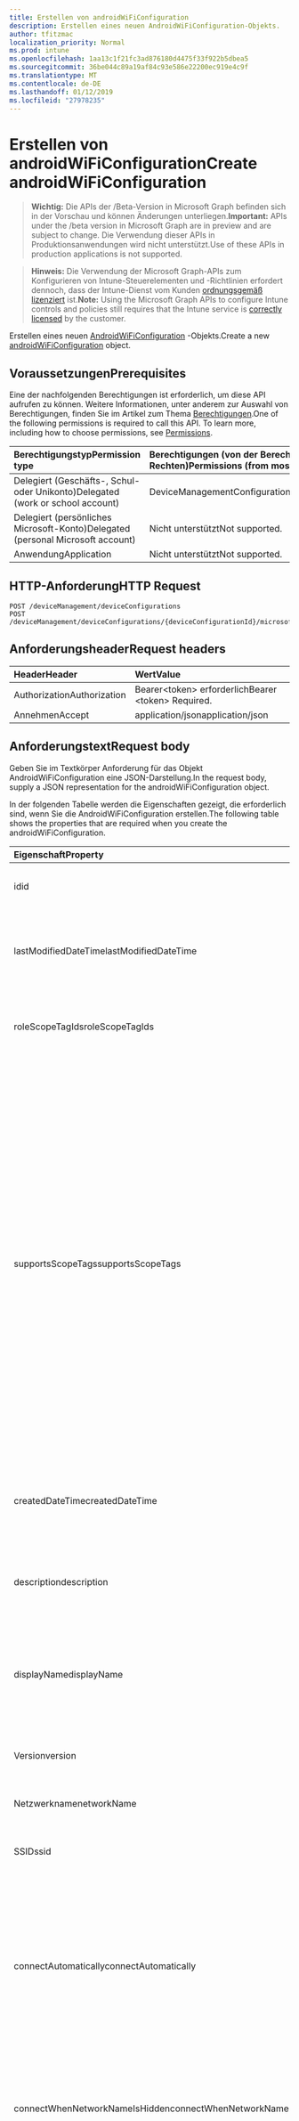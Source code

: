 ```yaml
---
title: Erstellen von androidWiFiConfiguration
description: Erstellen eines neuen AndroidWiFiConfiguration-Objekts.
author: tfitzmac
localization_priority: Normal
ms.prod: intune
ms.openlocfilehash: 1aa13c1f21fc3ad876180d4475f33f922b5dbea5
ms.sourcegitcommit: 36be044c89a19af84c93e586e22200ec919e4c9f
ms.translationtype: MT
ms.contentlocale: de-DE
ms.lasthandoff: 01/12/2019
ms.locfileid: "27978235"
---
```

# <a name="create-androidwificonfiguration"></a><span data-ttu-id="4f204-103">Erstellen von androidWiFiConfiguration</span><span class="sxs-lookup"><span data-stu-id="4f204-103">Create androidWiFiConfiguration</span></span>

> <span data-ttu-id="4f204-104">**Wichtig:** Die APIs der /Beta-Version in Microsoft Graph befinden sich in der Vorschau und können Änderungen unterliegen.</span><span class="sxs-lookup"><span data-stu-id="4f204-104">**Important:** APIs under the /beta version in Microsoft Graph are in preview and are subject to change.</span></span> <span data-ttu-id="4f204-105">Die Verwendung dieser APIs in Produktionsanwendungen wird nicht unterstützt.</span><span class="sxs-lookup"><span data-stu-id="4f204-105">Use of these APIs in production applications is not supported.</span></span>

> <span data-ttu-id="4f204-106">**Hinweis:** Die Verwendung der Microsoft Graph-APIs zum Konfigurieren von Intune-Steuerelementen und -Richtlinien erfordert dennoch, dass der Intune-Dienst vom Kunden [ordnungsgemäß lizenziert](https://go.microsoft.com/fwlink/?linkid=839381) ist.</span><span class="sxs-lookup"><span data-stu-id="4f204-106">**Note:** Using the Microsoft Graph APIs to configure Intune controls and policies still requires that the Intune service is [correctly licensed](https://go.microsoft.com/fwlink/?linkid=839381) by the customer.</span></span>

<span data-ttu-id="4f204-107">Erstellen eines neuen [AndroidWiFiConfiguration](../resources/intune-deviceconfig-androidwificonfiguration.md) -Objekts.</span><span class="sxs-lookup"><span data-stu-id="4f204-107">Create a new [androidWiFiConfiguration](../resources/intune-deviceconfig-androidwificonfiguration.md) object.</span></span>
## <a name="prerequisites"></a><span data-ttu-id="4f204-108">Voraussetzungen</span><span class="sxs-lookup"><span data-stu-id="4f204-108">Prerequisites</span></span>
<span data-ttu-id="4f204-p102">Eine der nachfolgenden Berechtigungen ist erforderlich, um diese API aufrufen zu können. Weitere Informationen, unter anderem zur Auswahl von Berechtigungen, finden Sie im Artikel zum Thema [Berechtigungen](/graph/permissions-reference).</span><span class="sxs-lookup"><span data-stu-id="4f204-p102">One of the following permissions is required to call this API. To learn more, including how to choose permissions, see [Permissions](/graph/permissions-reference).</span></span>

|<span data-ttu-id="4f204-111">Berechtigungstyp</span><span class="sxs-lookup"><span data-stu-id="4f204-111">Permission type</span></span>|<span data-ttu-id="4f204-112">Berechtigungen (von der Berechtigung mit den meisten Rechten zu der mit den wenigsten Rechten)</span><span class="sxs-lookup"><span data-stu-id="4f204-112">Permissions (from most to least privileged)</span></span>|
|:---|:---|
|<span data-ttu-id="4f204-113">Delegiert (Geschäfts-, Schul- oder Unikonto)</span><span class="sxs-lookup"><span data-stu-id="4f204-113">Delegated (work or school account)</span></span>|<span data-ttu-id="4f204-114">DeviceManagementConfiguration.ReadWrite.All</span><span class="sxs-lookup"><span data-stu-id="4f204-114">DeviceManagementConfiguration.ReadWrite.All</span></span>|
|<span data-ttu-id="4f204-115">Delegiert (persönliches Microsoft-Konto)</span><span class="sxs-lookup"><span data-stu-id="4f204-115">Delegated (personal Microsoft account)</span></span>|<span data-ttu-id="4f204-116">Nicht unterstützt</span><span class="sxs-lookup"><span data-stu-id="4f204-116">Not supported.</span></span>|
|<span data-ttu-id="4f204-117">Anwendung</span><span class="sxs-lookup"><span data-stu-id="4f204-117">Application</span></span>|<span data-ttu-id="4f204-118">Nicht unterstützt</span><span class="sxs-lookup"><span data-stu-id="4f204-118">Not supported.</span></span>|

## <a name="http-request"></a><span data-ttu-id="4f204-119">HTTP-Anforderung</span><span class="sxs-lookup"><span data-stu-id="4f204-119">HTTP Request</span></span>
<!-- {
  "blockType": "ignored"
}
-->
``` http
POST /deviceManagement/deviceConfigurations
POST /deviceManagement/deviceConfigurations/{deviceConfigurationId}/microsoft.graph.windowsDomainJoinConfiguration/networkAccessConfigurations
```

## <a name="request-headers"></a><span data-ttu-id="4f204-120">Anforderungsheader</span><span class="sxs-lookup"><span data-stu-id="4f204-120">Request headers</span></span>
|<span data-ttu-id="4f204-121">Header</span><span class="sxs-lookup"><span data-stu-id="4f204-121">Header</span></span>|<span data-ttu-id="4f204-122">Wert</span><span class="sxs-lookup"><span data-stu-id="4f204-122">Value</span></span>|
|:---|:---|
|<span data-ttu-id="4f204-123">Authorization</span><span class="sxs-lookup"><span data-stu-id="4f204-123">Authorization</span></span>|<span data-ttu-id="4f204-124">Bearer&lt;token&gt; erforderlich</span><span class="sxs-lookup"><span data-stu-id="4f204-124">Bearer &lt;token&gt; Required.</span></span>|
|<span data-ttu-id="4f204-125">Annehmen</span><span class="sxs-lookup"><span data-stu-id="4f204-125">Accept</span></span>|<span data-ttu-id="4f204-126">application/json</span><span class="sxs-lookup"><span data-stu-id="4f204-126">application/json</span></span>|

## <a name="request-body"></a><span data-ttu-id="4f204-127">Anforderungstext</span><span class="sxs-lookup"><span data-stu-id="4f204-127">Request body</span></span>
<span data-ttu-id="4f204-128">Geben Sie im Textkörper Anforderung für das Objekt AndroidWiFiConfiguration eine JSON-Darstellung.</span><span class="sxs-lookup"><span data-stu-id="4f204-128">In the request body, supply a JSON representation for the androidWiFiConfiguration object.</span></span>

<span data-ttu-id="4f204-129">In der folgenden Tabelle werden die Eigenschaften gezeigt, die erforderlich sind, wenn Sie die AndroidWiFiConfiguration erstellen.</span><span class="sxs-lookup"><span data-stu-id="4f204-129">The following table shows the properties that are required when you create the androidWiFiConfiguration.</span></span>

|<span data-ttu-id="4f204-130">Eigenschaft</span><span class="sxs-lookup"><span data-stu-id="4f204-130">Property</span></span>|<span data-ttu-id="4f204-131">Typ</span><span class="sxs-lookup"><span data-stu-id="4f204-131">Type</span></span>|<span data-ttu-id="4f204-132">Beschreibung</span><span class="sxs-lookup"><span data-stu-id="4f204-132">Description</span></span>|
|:---|:---|:---|
|<span data-ttu-id="4f204-133">id</span><span class="sxs-lookup"><span data-stu-id="4f204-133">id</span></span>|<span data-ttu-id="4f204-134">Zeichenfolge</span><span class="sxs-lookup"><span data-stu-id="4f204-134">String</span></span>|<span data-ttu-id="4f204-135">Schlüssel der Entität</span><span class="sxs-lookup"><span data-stu-id="4f204-135">Key of the entity.</span></span> <span data-ttu-id="4f204-136">Geerbt von [deviceConfiguration](../resources/intune-deviceconfig-deviceconfiguration.md).</span><span class="sxs-lookup"><span data-stu-id="4f204-136">Inherited from [deviceConfiguration](../resources/intune-deviceconfig-deviceconfiguration.md)</span></span>|
|<span data-ttu-id="4f204-137">lastModifiedDateTime</span><span class="sxs-lookup"><span data-stu-id="4f204-137">lastModifiedDateTime</span></span>|<span data-ttu-id="4f204-138">DateTimeOffset</span><span class="sxs-lookup"><span data-stu-id="4f204-138">DateTimeOffset</span></span>|<span data-ttu-id="4f204-139">Datum und Uhrzeit der letzten Änderung des Objekts.</span><span class="sxs-lookup"><span data-stu-id="4f204-139">DateTime the object was last modified.</span></span> <span data-ttu-id="4f204-140">Geerbt von [deviceConfiguration](../resources/intune-deviceconfig-deviceconfiguration.md).</span><span class="sxs-lookup"><span data-stu-id="4f204-140">Inherited from [deviceConfiguration](../resources/intune-deviceconfig-deviceconfiguration.md)</span></span>|
|<span data-ttu-id="4f204-141">roleScopeTagIds</span><span class="sxs-lookup"><span data-stu-id="4f204-141">roleScopeTagIds</span></span>|<span data-ttu-id="4f204-142">Collection von Objekten des Typs „String“</span><span class="sxs-lookup"><span data-stu-id="4f204-142">String collection</span></span>|<span data-ttu-id="4f204-143">Liste der Bereich Tags für diese Instanz der Entität.</span><span class="sxs-lookup"><span data-stu-id="4f204-143">List of Scope Tags for this Entity instance.</span></span> <span data-ttu-id="4f204-144">Geerbt von [deviceConfiguration](../resources/intune-deviceconfig-deviceconfiguration.md).</span><span class="sxs-lookup"><span data-stu-id="4f204-144">Inherited from [deviceConfiguration](../resources/intune-deviceconfig-deviceconfiguration.md)</span></span>|
|<span data-ttu-id="4f204-145">supportsScopeTags</span><span class="sxs-lookup"><span data-stu-id="4f204-145">supportsScopeTags</span></span>|<span data-ttu-id="4f204-146">Boolescher Wert</span><span class="sxs-lookup"><span data-stu-id="4f204-146">Boolean</span></span>|<span data-ttu-id="4f204-147">Gibt an, ob die zugrunde liegende Gerätekonfiguration die Zuweisung von Bereich Kategorien unterstützt.</span><span class="sxs-lookup"><span data-stu-id="4f204-147">Indicates whether or not the underlying Device Configuration supports the assignment of scope tags.</span></span> <span data-ttu-id="4f204-148">Zuweisen der ScopeTags-Eigenschaft ist nicht zulässig, wenn dieser Wert false ist und Entitäten nicht bereichsbezogenen Benutzern angezeigt werden.</span><span class="sxs-lookup"><span data-stu-id="4f204-148">Assigning to the ScopeTags property is not allowed when this value is false and entities will not be visible to scoped users.</span></span> <span data-ttu-id="4f204-149">Dies tritt für Legacy-Richtlinien in Silverlight erstellt und kann durch Löschen und Neuerstellen der Richtlinie in der Azure-Verwaltungsportal aufgelöst werden.</span><span class="sxs-lookup"><span data-stu-id="4f204-149">This occurs for Legacy policies created in Silverlight and can be resolved by deleting and recreating the policy in the Azure Portal.</span></span> <span data-ttu-id="4f204-150">Diese Eigenschaft ist schreibgeschützt.</span><span class="sxs-lookup"><span data-stu-id="4f204-150">This property is read-only.</span></span> <span data-ttu-id="4f204-151">Geerbt von [deviceConfiguration](../resources/intune-deviceconfig-deviceconfiguration.md).</span><span class="sxs-lookup"><span data-stu-id="4f204-151">Inherited from [deviceConfiguration](../resources/intune-deviceconfig-deviceconfiguration.md)</span></span>|
|<span data-ttu-id="4f204-152">createdDateTime</span><span class="sxs-lookup"><span data-stu-id="4f204-152">createdDateTime</span></span>|<span data-ttu-id="4f204-153">DateTimeOffset</span><span class="sxs-lookup"><span data-stu-id="4f204-153">DateTimeOffset</span></span>|<span data-ttu-id="4f204-154">Datum und Uhrzeit der Erstellung des Objekts.</span><span class="sxs-lookup"><span data-stu-id="4f204-154">DateTime the object was created.</span></span> <span data-ttu-id="4f204-155">Geerbt von [deviceConfiguration](../resources/intune-deviceconfig-deviceconfiguration.md).</span><span class="sxs-lookup"><span data-stu-id="4f204-155">Inherited from [deviceConfiguration](../resources/intune-deviceconfig-deviceconfiguration.md)</span></span>|
|<span data-ttu-id="4f204-156">description</span><span class="sxs-lookup"><span data-stu-id="4f204-156">description</span></span>|<span data-ttu-id="4f204-157">Zeichenfolge</span><span class="sxs-lookup"><span data-stu-id="4f204-157">String</span></span>|<span data-ttu-id="4f204-158">Beschreibung der Gerätekonfiguration (vom Administrator festgelegt).</span><span class="sxs-lookup"><span data-stu-id="4f204-158">Admin provided description of the Device Configuration.</span></span> <span data-ttu-id="4f204-159">Geerbt von [deviceConfiguration](../resources/intune-deviceconfig-deviceconfiguration.md).</span><span class="sxs-lookup"><span data-stu-id="4f204-159">Inherited from [deviceConfiguration](../resources/intune-deviceconfig-deviceconfiguration.md)</span></span>|
|<span data-ttu-id="4f204-160">displayName</span><span class="sxs-lookup"><span data-stu-id="4f204-160">displayName</span></span>|<span data-ttu-id="4f204-161">Zeichenfolge</span><span class="sxs-lookup"><span data-stu-id="4f204-161">String</span></span>|<span data-ttu-id="4f204-162">Name der Gerätekonfiguration (vom Administrator festgelegt).</span><span class="sxs-lookup"><span data-stu-id="4f204-162">Admin provided name of the device configuration.</span></span> <span data-ttu-id="4f204-163">Geerbt von [deviceConfiguration](../resources/intune-deviceconfig-deviceconfiguration.md).</span><span class="sxs-lookup"><span data-stu-id="4f204-163">Inherited from [deviceConfiguration](../resources/intune-deviceconfig-deviceconfiguration.md)</span></span>|
|<span data-ttu-id="4f204-164">Version</span><span class="sxs-lookup"><span data-stu-id="4f204-164">version</span></span>|<span data-ttu-id="4f204-165">Int32</span><span class="sxs-lookup"><span data-stu-id="4f204-165">Int32</span></span>|<span data-ttu-id="4f204-166">Version der Gerätekonfiguration.</span><span class="sxs-lookup"><span data-stu-id="4f204-166">Version of the device configuration.</span></span> <span data-ttu-id="4f204-167">Geerbt von [deviceConfiguration](../resources/intune-deviceconfig-deviceconfiguration.md).</span><span class="sxs-lookup"><span data-stu-id="4f204-167">Inherited from [deviceConfiguration](../resources/intune-deviceconfig-deviceconfiguration.md)</span></span>|
|<span data-ttu-id="4f204-168">Netzwerkname</span><span class="sxs-lookup"><span data-stu-id="4f204-168">networkName</span></span>|<span data-ttu-id="4f204-169">Zeichenfolge</span><span class="sxs-lookup"><span data-stu-id="4f204-169">String</span></span>|<span data-ttu-id="4f204-170">Netzwerkname</span><span class="sxs-lookup"><span data-stu-id="4f204-170">Network Name</span></span>|
|<span data-ttu-id="4f204-171">SSID</span><span class="sxs-lookup"><span data-stu-id="4f204-171">ssid</span></span>|<span data-ttu-id="4f204-172">Zeichenfolge</span><span class="sxs-lookup"><span data-stu-id="4f204-172">String</span></span>|<span data-ttu-id="4f204-173">Dies ist der Name des Netzwerks Wi-Fi, die an alle Geräte gesendet wird.</span><span class="sxs-lookup"><span data-stu-id="4f204-173">This is the name of the Wi-Fi network that is broadcast to all devices.</span></span>|
|<span data-ttu-id="4f204-174">connectAutomatically</span><span class="sxs-lookup"><span data-stu-id="4f204-174">connectAutomatically</span></span>|<span data-ttu-id="4f204-175">Boolescher Wert</span><span class="sxs-lookup"><span data-stu-id="4f204-175">Boolean</span></span>|<span data-ttu-id="4f204-176">Verbinden Sie automatisch, wenn dieses Netzwerk im Bereich befindet.</span><span class="sxs-lookup"><span data-stu-id="4f204-176">Connect automatically when this network is in range.</span></span> <span data-ttu-id="4f204-177">Eine Einstellung auf "true" überspringt die Aufforderung der Benutzer und automatisch mit Wi-Fi-Netzwerk verbinden.</span><span class="sxs-lookup"><span data-stu-id="4f204-177">Setting this to true will skip the user prompt and automatically connect the device to Wi-Fi network.</span></span>|
|<span data-ttu-id="4f204-178">connectWhenNetworkNameIsHidden</span><span class="sxs-lookup"><span data-stu-id="4f204-178">connectWhenNetworkNameIsHidden</span></span>|<span data-ttu-id="4f204-179">Boolescher Wert</span><span class="sxs-lookup"><span data-stu-id="4f204-179">Boolean</span></span>|<span data-ttu-id="4f204-180">Bei Festlegung auf true festgelegt ist, dieses Profil erzwingt, dass das Gerät für die Verbindung mit einem Netzwerk SSID nicht, die an alle Geräte seine.</span><span class="sxs-lookup"><span data-stu-id="4f204-180">When set to true, this profile forces the device to connect to a network that doesn't broadcast its SSID to all devices.</span></span>|
|<span data-ttu-id="4f204-181">wiFiSecurityType</span><span class="sxs-lookup"><span data-stu-id="4f204-181">wiFiSecurityType</span></span>|[<span data-ttu-id="4f204-182">androidWiFiSecurityType</span><span class="sxs-lookup"><span data-stu-id="4f204-182">androidWiFiSecurityType</span></span>](../resources/intune-deviceconfig-androidwifisecuritytype.md)|<span data-ttu-id="4f204-183">Gibt an, ob Wi-Fi-Endpunkt einen EAP-basierte Sicherheitstyp verwendet wird.</span><span class="sxs-lookup"><span data-stu-id="4f204-183">Indicates whether Wi-Fi endpoint uses an EAP based security type.</span></span> <span data-ttu-id="4f204-184">Mögliche Werte sind: `open` und `wpaEnterprise`.</span><span class="sxs-lookup"><span data-stu-id="4f204-184">Possible values are: `open`, `wpaEnterprise`.</span></span>|



## <a name="response"></a><span data-ttu-id="4f204-185">Antwort</span><span class="sxs-lookup"><span data-stu-id="4f204-185">Response</span></span>
<span data-ttu-id="4f204-186">Wenn der Vorgang erfolgreich war, gibt diese Methode einen `201 Created` Antwortcode und eines [AndroidWiFiConfiguration](../resources/intune-deviceconfig-androidwificonfiguration.md) -Objekts in der Antworttext.</span><span class="sxs-lookup"><span data-stu-id="4f204-186">If successful, this method returns a `201 Created` response code and a [androidWiFiConfiguration](../resources/intune-deviceconfig-androidwificonfiguration.md) object in the response body.</span></span>

## <a name="example"></a><span data-ttu-id="4f204-187">Beispiel</span><span class="sxs-lookup"><span data-stu-id="4f204-187">Example</span></span>
### <a name="request"></a><span data-ttu-id="4f204-188">Anforderung</span><span class="sxs-lookup"><span data-stu-id="4f204-188">Request</span></span>
<span data-ttu-id="4f204-189">Nachfolgend sehen Sie ein Beispiel der Anforderung.</span><span class="sxs-lookup"><span data-stu-id="4f204-189">Here is an example of the request.</span></span>
``` http
POST https://graph.microsoft.com/beta/deviceManagement/deviceConfigurations
Content-type: application/json
Content-length: 499

{
  "@odata.type": "#microsoft.graph.androidWiFiConfiguration",
  "lastModifiedDateTime": "2017-01-01T00:00:35.1329464-08:00",
  "roleScopeTagIds": [
    "Role Scope Tag Ids value"
  ],
  "supportsScopeTags": true,
  "description": "Description value",
  "displayName": "Display Name value",
  "version": 7,
  "networkName": "Network Name value",
  "ssid": "Ssid value",
  "connectAutomatically": true,
  "connectWhenNetworkNameIsHidden": true,
  "wiFiSecurityType": "wpaEnterprise"
}
```

### <a name="response"></a><span data-ttu-id="4f204-190">Antwort</span><span class="sxs-lookup"><span data-stu-id="4f204-190">Response</span></span>
<span data-ttu-id="4f204-p113">Nachfolgend sehen Sie ein Beispiel der Antwort. Hinweis: Das hier gezeigte Antwortobjekt ist möglicherweise aus Platzgründen abgeschnitten. Von einem tatsächlichen Aufruf werden alle Eigenschaften zurückgegeben.</span><span class="sxs-lookup"><span data-stu-id="4f204-p113">Here is an example of the response. Note: The response object shown here may be truncated for brevity. All of the properties will be returned from an actual call.</span></span>
``` http
HTTP/1.1 201 Created
Content-Type: application/json
Content-Length: 607

{
  "@odata.type": "#microsoft.graph.androidWiFiConfiguration",
  "id": "51cfd26f-d26f-51cf-6fd2-cf516fd2cf51",
  "lastModifiedDateTime": "2017-01-01T00:00:35.1329464-08:00",
  "roleScopeTagIds": [
    "Role Scope Tag Ids value"
  ],
  "supportsScopeTags": true,
  "createdDateTime": "2017-01-01T00:02:43.5775965-08:00",
  "description": "Description value",
  "displayName": "Display Name value",
  "version": 7,
  "networkName": "Network Name value",
  "ssid": "Ssid value",
  "connectAutomatically": true,
  "connectWhenNetworkNameIsHidden": true,
  "wiFiSecurityType": "wpaEnterprise"
}
```





